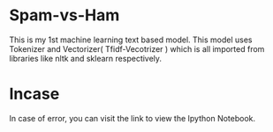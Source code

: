 # Spam-vs-Ham
This is my 1st machine learning text based model. This model uses Tokenizer and Vectorizer( Tfidf-Vecotrizer ) which is all imported from libraries like nltk and sklearn respectively.

# Incase
In case of error, you can visit the link to view the Ipython Notebook.
